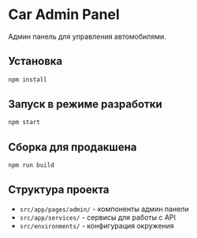 # Car Admin Panel

Админ панель для управления автомобилями.

## Установка

```bash
npm install
```

## Запуск в режиме разработки

```bash
npm start
```

## Сборка для продакшена

```bash
npm run build
```

## Структура проекта

- `src/app/pages/admin/` - компоненты админ панели
- `src/app/services/` - сервисы для работы с API
- `src/environments/` - конфигурация окружения
